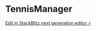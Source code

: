 # TennisManager

[Edit in StackBlitz next generation editor ⚡️](https://stackblitz.com/~/github.com/Marcoado/TennisManager)